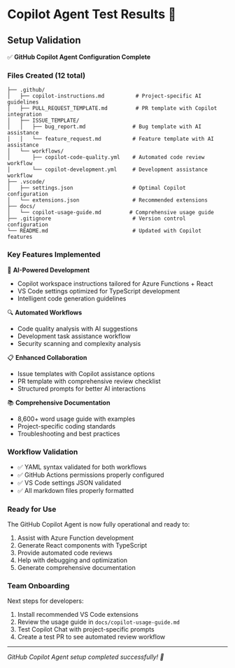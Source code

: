 # Copilot Agent Test Results 🤖

## Setup Validation

✅ **GitHub Copilot Agent Configuration Complete**

### Files Created (12 total)
```
├── .github/
│   ├── copilot-instructions.md          # Project-specific AI guidelines
│   ├── PULL_REQUEST_TEMPLATE.md         # PR template with Copilot integration
│   ├── ISSUE_TEMPLATE/
│   │   ├── bug_report.md               # Bug template with AI assistance
│   │   └── feature_request.md          # Feature template with AI assistance
│   └── workflows/
│       ├── copilot-code-quality.yml    # Automated code review workflow
│       └── copilot-development.yml     # Development assistance workflow
├── .vscode/
│   ├── settings.json                   # Optimal Copilot configuration
│   └── extensions.json                 # Recommended extensions
├── docs/
│   └── copilot-usage-guide.md         # Comprehensive usage guide
├── .gitignore                          # Version control configuration
└── README.md                           # Updated with Copilot features
```

### Key Features Implemented

🧠 **AI-Powered Development**
- Copilot workspace instructions tailored for Azure Functions + React
- VS Code settings optimized for TypeScript development
- Intelligent code generation guidelines

🔍 **Automated Workflows**  
- Code quality analysis with AI suggestions
- Development task assistance workflow
- Security scanning and complexity analysis

📋 **Enhanced Collaboration**
- Issue templates with Copilot assistance options
- PR template with comprehensive review checklist  
- Structured prompts for better AI interactions

📚 **Comprehensive Documentation**
- 8,600+ word usage guide with examples
- Project-specific coding standards
- Troubleshooting and best practices

### Workflow Validation
- ✅ YAML syntax validated for both workflows
- ✅ GitHub Actions permissions properly configured
- ✅ VS Code settings JSON validated
- ✅ All markdown files properly formatted

### Ready for Use
The GitHub Copilot Agent is now fully operational and ready to:
1. Assist with Azure Function development
2. Generate React components with TypeScript
3. Provide automated code reviews
4. Help with debugging and optimization
5. Generate comprehensive documentation

### Team Onboarding
Next steps for developers:
1. Install recommended VS Code extensions
2. Review the usage guide in `docs/copilot-usage-guide.md`
3. Test Copilot Chat with project-specific prompts
4. Create a test PR to see automated review workflow

---
*GitHub Copilot Agent setup completed successfully! 🚀*